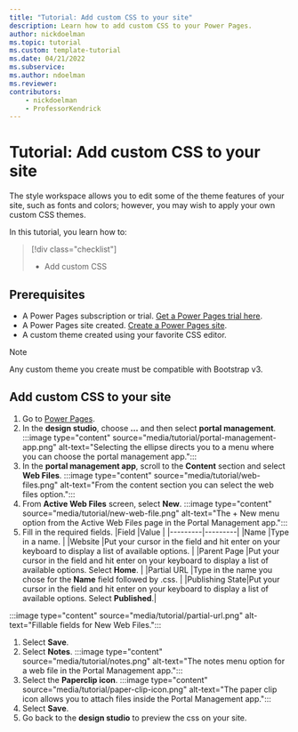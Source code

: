 ```yaml
---
title: "Tutorial: Add custom CSS to your site"
description: Learn how to add custom CSS to your Power Pages.
author: nickdoelman
ms.topic: tutorial
ms.custom: template-tutorial
ms.date: 04/21/2022
ms.subservice:
ms.author: ndoelman 
ms.reviewer: 
contributors:
    - nickdoelman
    - ProfessorKendrick
---
```

# Tutorial: Add custom CSS to your site 

The style workspace allows you to edit some of the theme features of your site, such as fonts and colors; however, you may wish to apply your own custom CSS themes.  

In this tutorial, you learn how to:

> [!div class="checklist"]
> * Add custom CSS

## Prerequisites

- A Power Pages subscription or trial. [Get a Power Pages trial here](trial-signup.md).
- A Power Pages site created. [Create a Power Pages site](create-manage.md).
- A custom theme created using your favorite CSS editor.

> [!NOTE]  
> Any custom theme you create must be compatible with Bootstrap v3.

## Add custom CSS to your site

1. Go to [Power Pages](https://make.powerpages.microsoft.com/).
1. In the **design studio**, choose **...** and then select **portal management**.
    :::image type="content" source="media/tutorial/portal-management-app.png" alt-text="Selecting the ellipse directs you to a menu where you can choose the portal management app.":::
1. In the **portal management app**, scroll to the **Content** section and select **Web Files**.
    :::image type="content" source="media/tutorial/web-files.png" alt-text="From the content section you can select the web files option.":::
1. From **Active Web Files** screen, select **New**.
    :::image type="content" source="media/tutorial/new-web-file.png" alt-text="The + New menu option from the Active Web Files page in the Portal Management app.":::
1.   Fill in the required fields. 
|Field  |Value  |
|---------|---------|
|Name     |Type in a name.         |
|Website     |Put your cursor in the field and hit enter on your keyboard to display a list of available options.         |
|Parent Page    |Put your cursor in the field and hit enter on your keyboard to display a list of available options.  Select **Home**.         |
|Partial URL    |Type in the name you chose for the **Name** field followed by .css.         |
|Publishing State|Put your cursor in the field and hit enter on your keyboard to display a list of available options.  Select **Published**.|

:::image type="content" source="media/tutorial/partial-url.png" alt-text="Fillable fields for New Web Files.":::

1. Select **Save**.
1. Select **Notes**.
    :::image type="content" source="media/tutorial/notes.png" alt-text="The notes menu option for a web file in the Portal Management app.":::
1. Select the **Paperclip icon**.
    :::image type="content" source="media/tutorial/paper-clip-icon.png" alt-text="The paper clip icon allows you to attach files inside the Portal Management app.":::
1. Select **Save**.
1. Go back to the **design studio** to preview the css on your site.
